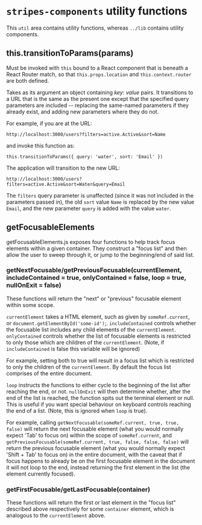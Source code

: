 # `stripes-components` utility functions

This `util` area contains utility functions, whereas `../lib` contains utility components.

## this.transitionToParams(params)

Must be invoked with `this` bound to a React component that is beneath a React Router match, so that `this.props.location` and `this.context.router` are both defined.

Takes as its argument an object containing _key_: _value_ pairs. It transitions to a URL that is the same as the present one except that the specified query parameters are included -- replacing the same-named parameters if they already exist, and adding new parameters where they do not.

For example, if you are at the URL:
```
http://localhost:3000/users?filters=active.Active&sort=Name
```
and invoke this function as:
```
this.transitionToParams({ query: 'water', sort: 'Email' })
```
The application will transition to the new URL:
```
http://localhost:3000/users?filters=active.Active&sort=Water&query=Email
```
The `filters` query parameter is unaffected (since it was not included in the parameters passed in), the old `sort` value `Name` is replaced by the new value `Email`, and the new parameter `query` is added with the value `water`.

## getFocusableElements
  getFocusableElements.js exposes four functions to help track focus elements within a given container. They construct a "focus list" and then allow the user to sweep through it, or jump to the beginning/end of said list.


### getNextFocusable/getPreviousFocusable(currentElement, includeContained = true, onlyContained = false, loop = true, nullOnExit = false)
  These functions will return the "next" or "previous" focusable element within some scope.

  `currentElement` takes a HTML element, such as given by `someRef.current`, or `document.getElementById('some-id')`;.
  `includeContained` controls whether the focusable list includes any child elements of the `currentElement`.
  `onlyContained` controls whether the list of focusable elements is restricted to only those which are children of the `currentElement`. (Note, if `includeContained` is false this variable will be ignored)

  For example, setting both to true will result in a focus list which is restricted to only the children of the `currentElement`.
  By default the focus list comprises of the entire document.

  `loop` instructs the functions to either cycle to the beginning of the list after reaching the end, or not.
  `nullOnExit` will then determine whether, after the end of the list is reached, the function spits out the terminal element or null. This is useful if you want special behaviour on keyboard controls reaching the end of a list. (Note, this is ignored when `loop` is true).

  For example, calling `getNextFocusable(someRef.current, true, true, false)` will return the next focusable element (what you would normally expect 'Tab' to focus on) within the scope of `someRef.current`, and `getPreviousFocusable(someRef.current, true, false, false, false)` will return the previous focusable element (what you would normally expect 'Shift + Tab' to focus on) in the entire document, with the caveat that if focus happens to already be on the first focusable element in the document it will not loop to the end, instead returning the first element in the list (the element currently focused).

### getFirstFocusable/getLastFocusable(container)
 These functions will return the first or last element in the "focus list" described above respectively for some `container` element, which is analogous to the `currentElement` above.

